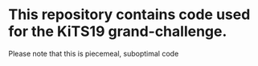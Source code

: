# This repository contains code used for the KiTS19 grand-challenge.
Please note that this is piecemeal, suboptimal code
